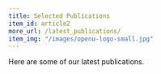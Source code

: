 ```yaml
---
title: Selected Publications
item_id: article2
more_url: /latest_publications/
item_img: "/images/openu-logo-small.jpg"
---
```

Here are some of our latest publications.






